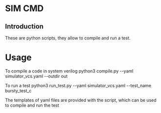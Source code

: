 <!--- 
## ----------------------------------------------------------------------------
##Copyright 2023 CEA*
##*Commissariat a l'Energie Atomique et aux Energies Alternatives (CEA)
##
##Licensed under the Apache License, Version 2.0 (the "License");
##you may not use this file except in compliance with the License.
##You may obtain a copy of the License at
##
##    http://www.apache.org/licenses/LICENSE-2.0
##
##Unless required by applicable law or agreed to in writing, software
##distributed under the License is distributed on an "AS IS" BASIS,
##WITHOUT WARRANTIES OR CONDITIONS OF ANY KIND, either express or implied.
##See the License for the specific language governing permissions and
##limitations under the License.
##[END OF HEADER]
## ----------------------------------------------------------------------------
--->

# SIM CMD
## Introduction
These are python scripts, they allow to compile and run a test. 

# Usage
To compile a code in system verilog
python3 compile.py --yaml simulator_vcs.yaml --outdir out

To run a test 
python3 run_test.py --yaml simulator_vcs.yaml --test_name bursty_test_c

The templates of yaml files are provided with the script, which can be used to compile and run the test
